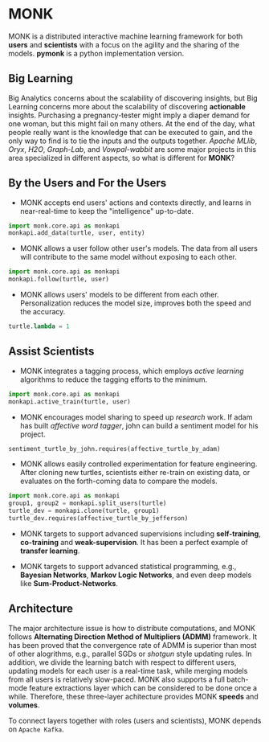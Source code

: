 **MONK** 
======

MONK is a distributed interactive machine learning framework for both **users** and **scientists** with a focus on the agility and the sharing of the models. **pymonk** is a python implementation version.

Big Learning
--------
Big Analytics concerns about the scalability of discovering insights, but Big Learning concerns more about the scalability of discovering **actionable** insights. Purchasing a pregnancy-tester might imply a diaper demand for one woman, but this might fail on many others. At the end of the day, what people really want is the knowledge that can be executed to gain, and the only way to find is to tie the inputs and the outputs together. *Apache MLlib*, *Oryx*, *H2O*, *Graph-Lab*, and *Vowpal-wabbit* are some major projects in this area specialized in different aspects, so what is different for **MONK**?

By the Users and For the Users
-----

* MONK accepts end users' actions and contexts directly, and learns in near-real-time to keep the "intelligence" up-to-date. 

```python
import monk.core.api as monkapi
monkapi.add_data(turtle, user, entity)
```

* MONK allows a user follow other user's models. The data from all users will contribute to the same model without exposing to each other.

```python
import monk.core.api as monkapi
monkapi.follow(turtle, user)
```

* MONK allows users' models to be different from each other. Personalization reduces the model size, improves both the speed and the accuracy. 

```python
turtle.lambda = 1
```

Assist Scientists
----

* MONK integrates a tagging process, which employs *active learning* algorithms to reduce the tagging efforts to the minimum.

```python
import monk.core.api as monkapi
monkapi.active_train(turtle, user)
```

* MONK encourages model sharing to speed up *research* work. If adam has built *affective word tagger*, john can build a sentiment model for his project.

```python
sentiment_turtle_by_john.requires(affective_turtle_by_adam)
```

* MONK allows easily controlled experimentation for feature engineering. After cloning new turtles, scientists either re-train on existing data, or evaluates on the forth-coming data to compare the models.

```python
import monk.core.api as monkapi
group1, group2 = monkapi.split_users(turtle)
turtle_dev = monkapi.clone(turtle, group1)
turtle_dev.requires(affective_turtle_by_jefferson)
```

* MONK targets to support advanced supervisions including **self-training**, **co-training** and **weak-supervision**. It has been a perfect example of **transfer learning**.

* MONK targets to support advanced statistical programming, e.g., **Bayesian Networks**, **Markov Logic Networks**, and even deep models like **Sum-Product-Networks**.

Architecture
-----

The major architecture issue is how to distribute computations, and MONK follows **Alternating Direction Method of Multipliers (ADMM)** framework. It has been proved that the convergence rate of ADMM is superior than most of other alogrithms, e.g., parallel SGDs or *shotgun* style updating rules. In addition, we divide the learning batch with respect to different users, updating models for each user is a real-time task, while merging models from all users is relatively slow-paced. MONK also supports a full batch-mode feature extractions layer which can be considered to be done once a while. Therefore, these three-layer achitecture provides MONK **speeds** and **volumes**.

To connect layers together with roles (users and scientists), MONK depends on `Apache Kafka`.


















